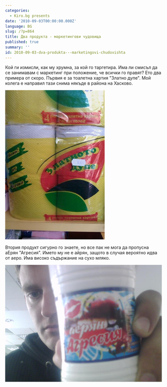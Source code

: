 ```yaml
---
categories:
  - Kiro.bg presents
date: '2010-09-03T00:00:00.000Z'
language: BG
slug: /?p=864
title: Два продукта - маркетингови чудовища
published: true
summary: ''
id: 2010-09-03-dva-produkta---marketingovi-chudovishta
---
```


Кой ги измисли, как му хрумна, за кой го таргетира. Има ли смисъл да се занимавам с маркетинг при положение, че всички го правят? Ето два примера от скоро. Първия е за тоалетна хартия "Златно дупе". Мой колега е направил тази снима някъде в района на Хасково. 

![](https://raw.githubusercontent.com/kirilchristov/blog_images/main/2010/09/zlatno-dupe.jpg)

 Втория продукт сигурно го знаете, но все пак не мога да пропусна аЕрян "Агресия". Името му не е айрян, защото в случая вероятно идва от аеро. Има високо съдържание на сухо мляко. 

![](https://raw.githubusercontent.com/kirilchristov/blog_images/main/2010/09/aerqn.jpg)
